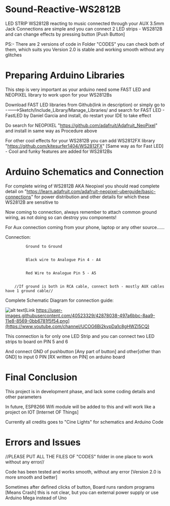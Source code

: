 # Sound-Reactive-WS2812B
LED STRIP WS2812B reacting to music connected through your AUX 3.5mm Jack
Connections are simple and you can connect 2 LED strips - WS2812B and can change effects by pressing button [Push Button]

PS:- There are 2 versions of code in Folder "CODES" you can check both of them, which suits you Version 2.0 is stable and working smooth without any glitches

# Preparing Arduino Libraries

This step is very important as your arduino need some FAST LED and NEOPIXEL library to work upon for your WS2812Bs

Download FAST LED libraries from Github(link in description) or simply go to ---->Sketch/Include_Library/Manage_Libraries/ and search for FAST LED - FastLED by Daniel Garcia and install, do restart your IDE to take effect

Do search for NEOPIXEL "https://github.com/adafruit/Adafruit_NeoPixel" and install in same way as Procedure above

For other cool effects for your WS2812B you can add WS2812FX library "https://github.com/kitesurfer1404/WS2812FX" [Same way as for Fast LED] - Cool and funky features are added for WS2812Bs

# Arduino Schematics and Connection

For complete wiring of WS2812B AKA Neopixel you should read complete detail on "https://learn.adafruit.com/adafruit-neopixel-uberguide/basic-connections" for power distribution and other details for which these WS2812B are sensitive to

Now coming to connection, always remember to attach common ground wiring, as not doing so can destroy you components!

For Aux connection coming from your phone, laptop or any other source......

Connection:

             Ground to Ground

            
             Black wire to Analogue Pin 4 - A4
             
             
             Red Wire to Analogue Pin 5 - A5
             
             
        //If ground is both in RCA cable, connect both - mostly AUX cables have 1 ground cable//
        
        
Complete Schematic Diagram for connection guide:

![alt text](https://user-images.githubusercontent.com/40523329/42878038-497a6bbc-8aa9-11e8-8569-0bb6781f5f54.png)[Link https://user-images.githubusercontent.com/40523329/42878038-497a6bbc-8aa9-11e8-8569-0bb6781f5f54.png](https://www.youtube.com/channel/UCOG6Bi2kvpDa1c8gHWZI5CQ)

This connection is for only one LED Strip and you can connect two LED strips to board on PIN 5 and 6

And connect GND of pushbutton [Any part of button] and other[other than GND] to input 0 PIN [RX written on PIN] on arduino board

# Final Conclusion

This project is in development phase, and lack some coding details and other parameters

In future, ESP8266 Wifi module will be added to this and will work like a project on IOT [Internet OF Things]

Currently all credits goes to "Cine Lights" for schematics and Arduino Code

# Errors and Issues

//PLEASE PUT ALL THE FILES OF "CODES" folder in one place to work without any error//

Code has been tested and works smooth, without any error [Version 2.0 is more smooth and better]

Sometimes after defined clicks of button, Board runs random programs [Means Crash] this is not clear, but you can external power supply or use Arduino Mega instead of Uno
